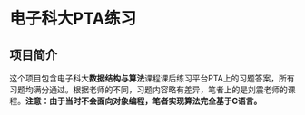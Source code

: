 # 电子科大PTA练习
## 项目简介
这个项目包含电子科大**数据结构与算法**课程课后练习平台PTA上的习题答案，所有习题均满分通过。根据老师的不同，习题内容略有差异，笔者上的是刘震老师的课程。**注意：由于当时不会面向对象编程，笔者实现算法完全基于C语言。**
